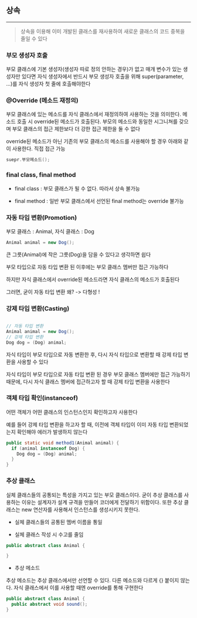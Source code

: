 ## 상속
---

> 상속을 이용해 이미 개발된 클래스를 재사용하여 새로운 클래스의 코드 중복을 줄일 수 있다

### 부모 생성자 호출

부모 클래스에 기본 생성자(생성자 따로 정의 안하는 경우)가 없고 매개 변수가 있는 생성자만 있다면
자식 생성자에서 반드시 부모 생성자 호출을 위해 super(parameter, ...)를 자식 생성자 첫 줄에 호출해야한다



### @Override (메소드 재정의)

부모 클래스에 있는 메소드를 자식 클래스에서 재정의하여 사용하는 것을 의미한다. 메소드 호출 시 override된 메소드가 호출된다. 부모의 메소드와 동일한 시그니쳐를 갖으며 부모 클래스의 접근 제한보다 더 강한 접근 제한을 둘 수 없다

override된 메소드가 아닌 기존의 부모 클래스의 메소드를 사용해야 할 경우 아래와 같이 사용한다. 직접 접근 가능

```java
suepr.부모메소드(); 
```



### final class, final method

* final class : 부모 클래스가 될 수 없다. 따라서 상속 불가능

* final method : 일반 부모 클래스에서 선언된 final method는 override 불가능



### 자동 타입 변환(Promotion)

부모 클래스 : Animal, 자식 클래스 : Dog

```java
Animal animal = new Dog();
```

큰 그릇(Animal)에 작은 그릇(Dog)을 담을 수 있다고 생각하면 쉽다

부모 타입으로 자동 타입 변환 된 이후에는 부모 클래스 멤버만 접근 가능하다

하지만 자식 클래스에서 override된 메소드라면 자식 클래스의 메소드가 호출된다

그러면, 굳이 자동 타입 변환 왜? -> 다형성 !



### 강제 타입 변환(Casting)

```java

// 자동 타입 변환
Animal animal = new Dog();
// 강제 타입 변환
Dog dog = (Dog) animal;
```

자식 타입이 부모 타입으로 자동 변환한 후, 다시 자식 타입으로 변환할 때 강제 타입 변환을 사용할 수 있다

자식 타입이 부모 타입으로 자동 타입 변환 된 경우 부모 클래스 멤버에만 접근 가능하기 때문에, 다시 자식 클래스 멤버에 접근하고자 할 때 강제 타입 변환을 사용한다



### 객체 타입 확인(instanceof)

어떤 객체가 어떤 클래스의 인스턴스인지 확인하고자 사용한다

예를 들어 강제 타입 변환을 하고자 할 때, 이전에 객체 타입이 이미 자동 타입 변환되었는지 확인해야 에러가 발생하지 않는다

```java
public static void method1(Animal animal) {
  if (animal instanceof Dog) {
    Dog dog = (Dog) animal;
  }
}
```


### 추상 클래스

실체 클래스들의 공통되는 특성을 가지고 있는 부모 클래스이다. 굳이 추상 클래스를 사용하는 이유는 설계자가 설계 규격을 만들어 코더에게 전달하기 위함이다. 또한 추상 클래스는 new 연산자를 사용해서 인스턴스를 생성시키지 못한다.

* 실체 클래스들의 공통된 멤버 이름을 통일

* 실체 클래스 작성 시 수고를 줄임

```java
public abstract class Animal {

}
```

* 추상 메소드

추상 메소드는 추상 클래스에서만 선언할 수 있다. 다른 메소드와 다르게 {} 붙이지 않는다. 자식 클래스에서 이를 사용할 때엔 override를 통해 구현한다

```java
public abstract class Animal {
  public abstract void sound();
}
```
